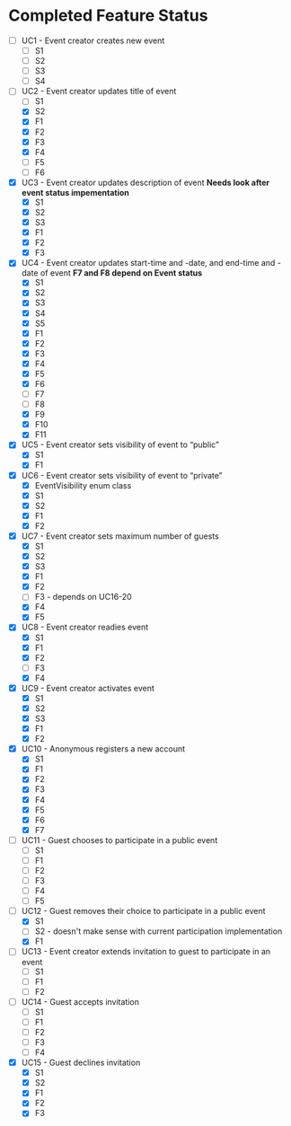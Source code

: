 # Completed Feature Status

- [ ] UC1 - Event creator creates new event
  - [ ] S1
  - [ ] S2
  - [ ] S3
  - [ ] S4
- [ ] UC2 - Event creator updates title of event
  - [ ] S1
  - [x] S2
  - [x] F1
  - [x] F2
  - [x] F3
  - [x] F4
  - [ ] F5
  - [ ] F6
- [x] UC3 - Event creator updates description of event **Needs look after event status impementation**
  - [x] S1
  - [x] S2
  - [x] S3
  - [x] F1
  - [x] F2
  - [x] F3
- [x] UC4 - Event creator updates start-time and -date, and end-time and -date of event **F7 and F8 depend on Event status**
  - [x] S1
  - [x] S2
  - [x] S3
  - [x] S4
  - [x] S5
  - [x] F1
  - [x] F2
  - [x] F3
  - [x] F4
  - [x] F5
  - [x] F6
  - [ ] F7
  - [ ] F8
  - [x] F9
  - [x] F10
  - [x] F11
- [x] UC5 - Event creator sets visibility of event to “public”
  - [x] S1
  - [x] F1
- [x] UC6 - Event creator sets visibility of event to “private”
  - [x] EventVisibility enum class
  - [x] S1
  - [x] S2
  - [x] F1
  - [x] F2
- [x] UC7 - Event creator sets maximum number of guests
  - [x] S1
  - [x] S2
  - [x] S3
  - [x] F1
  - [x] F2
  - [ ] F3 - depends on UC16-20
  - [x] F4
  - [x] F5
- [x] UC8 - Event creator readies event
  - [x] S1
  - [x] F1
  - [x] F2
  - [ ] F3
  - [x] F4
- [x] UC9 - Event creator activates event
  - [x] S1
  - [x] S2
  - [x] S3
  - [x] F1
  - [x] F2
- [x] UC10 - Anonymous registers a new account
  - [x] S1
  - [x] F1
  - [x] F2
  - [x] F3
  - [x] F4
  - [x] F5
  - [x] F6
  - [x] F7
- [ ] UC11 - Guest chooses to participate in a public event
  - [ ] S1
  - [ ] F1
  - [ ] F2
  - [ ] F3
  - [ ] F4
  - [ ] F5
- [ ] UC12 - Guest removes their choice to participate in a public event
  - [x] S1
  - [ ] S2 - doesn't make sense with current participation implementation
  - [x] F1
- [ ] UC13 - Event creator extends invitation to guest to participate in an event
  - [ ] S1
  - [ ] F1
  - [ ] F2
- [ ] UC14 - Guest accepts invitation
  - [ ] S1
  - [ ] F1
  - [ ] F2
  - [ ] F3
  - [ ] F4
- [x] UC15 - Guest declines invitation
  - [x] S1
  - [x] S2
  - [x] F1
  - [x] F2
  - [x] F3
